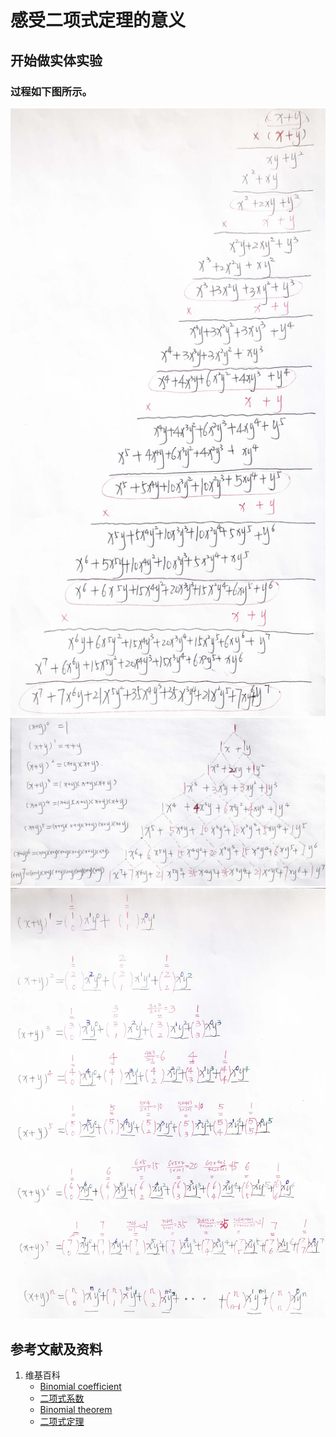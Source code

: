 # 感受二项式定理的意义

## 开始做实体实验

### 过程如下图所示。

![](/images/数论/推导出自然常数e的数值/感受二项式定理的意义/1a1.jpg)
![](/images/数论/推导出自然常数e的数值/感受二项式定理的意义/1a2.jpg)
![](/images/数论/推导出自然常数e的数值/感受二项式定理的意义/1a3.jpg)

## 参考文献及资料

1. 维基百科
	- [Binomial coefficient](https://en.wikipedia.org/wiki/Binomial_coefficient) 
	- [二项式系数](https://zh.wikipedia.org/wiki/%E4%BA%8C%E9%A0%85%E5%BC%8F%E4%BF%82%E6%95%B8) 
	- [Binomial theorem](https://en.wikipedia.org/wiki/Binomial_theorem) 
	- [二项式定理](https://zh.wikipedia.org/wiki/%E4%BA%8C%E9%A1%B9%E5%BC%8F%E5%AE%9A%E7%90%86) 